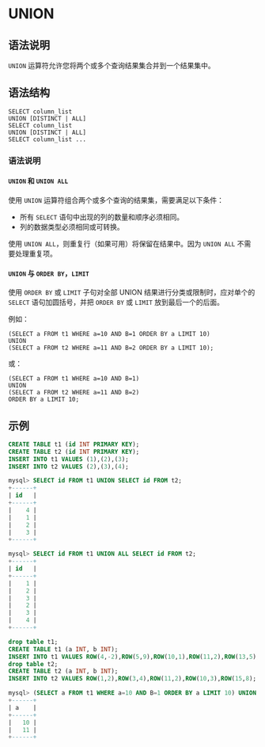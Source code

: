 # **UNION**

## **语法说明**

`UNION` 运算符允许您将两个或多个查询结果集合并到一个结果集中。

## **语法结构**

```
SELECT column_list
UNION [DISTINCT | ALL]
SELECT column_list
UNION [DISTINCT | ALL]
SELECT column_list ...
```

### 语法说明

#### `UNION` 和 `UNION ALL`

使用 `UNION` 运算符组合两个或多个查询的结果集，需要满足以下条件：

- 所有 `SELECT` 语句中出现的列的数量和顺序必须相同。
- 列的数据类型必须相同或可转换。

使用 `UNION ALL`，则重复行（如果可用）将保留在结果中。因为 `UNION ALL` 不需要处理重复项。

#### `UNION` 与 `ORDER BY`，`LIMIT`

使用 `ORDER BY` 或 `LIMIT` 子句对全部 UNION 结果进行分类或限制时，应对单个的 `SELECT` 语句加圆括号，并把 `ORDER BY` 或 `LIMIT` 放到最后一个的后面。

例如：

```
(SELECT a FROM t1 WHERE a=10 AND B=1 ORDER BY a LIMIT 10)
UNION
(SELECT a FROM t2 WHERE a=11 AND B=2 ORDER BY a LIMIT 10);
```

或：

```
(SELECT a FROM t1 WHERE a=10 AND B=1)
UNION
(SELECT a FROM t2 WHERE a=11 AND B=2)
ORDER BY a LIMIT 10;
```

<!--第二个例子需要确认，暂时不能生效-->

## **示例**

```sql
CREATE TABLE t1 (id INT PRIMARY KEY);
CREATE TABLE t2 (id INT PRIMARY KEY);
INSERT INTO t1 VALUES (1),(2),(3);
INSERT INTO t2 VALUES (2),(3),(4);

mysql> SELECT id FROM t1 UNION SELECT id FROM t2;
+------+
| id   |
+------+
|    4 |
|    1 |
|    2 |
|    3 |
+------+

mysql> SELECT id FROM t1 UNION ALL SELECT id FROM t2;
+------+
| id   |
+------+
|    1 |
|    2 |
|    3 |
|    2 |
|    3 |
|    4 |
+------+
```

```sql
drop table t1;
CREATE TABLE t1 (a INT, b INT);
INSERT INTO t1 VALUES ROW(4,-2),ROW(5,9),ROW(10,1),ROW(11,2),ROW(13,5);
drop table t2;
CREATE TABLE t2 (a INT, b INT);
INSERT INTO t2 VALUES ROW(1,2),ROW(3,4),ROW(11,2),ROW(10,3),ROW(15,8);

mysql> (SELECT a FROM t1 WHERE a=10 AND B=1 ORDER BY a LIMIT 10) UNION (SELECT a FROM t2 WHERE a=11 AND B=2 ORDER BY a LIMIT 10);
+------+
| a    |
+------+
|   10 |
|   11 |
+------+
```
